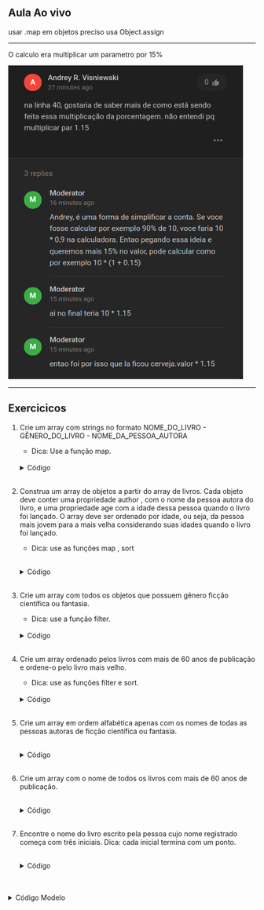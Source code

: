 ## Aula Ao vivo

usar .map em objetos preciso usa Object.assign

---
O calculo era multiplicar um parametro por 15%

![Como fazer calculo de porcentagem](Fazer-Porcentagem.png)

---
## Exercicicos

1. Crie um array com strings no formato NOME_DO_LIVRO - GÊNERO_DO_LIVRO - NOME_DA_PESSOA_AUTORA
    - Dica: Use a função map.

    <br>
    <details>
    <summary>Código</summary>   

    ```
    const expectedResult = [
      'As Crônicas de Gelo e Fogo - Fantasia - George R. R. Martin',
      'O Senhor dos Anéis - Fantasia - J. R. R. Tolkien',
      'Fundação - Ficção Científica - Isaac Asimov',
      'Duna - Ficção Científica - Frank Herbert',
      'A Coisa - Terror - Stephen King',
      'O Chamado de Cthulhu - Terror - H. P. Lovecraft',
    ];
    
    function formatedBookNames() {
      // escreva seu código aqui
    }
    ```

    </details>
    <br> 

2. Construa um array de objetos a partir do array de livros. Cada objeto deve conter uma propriedade author , com o nome da pessoa autora do livro, e uma propriedade age com a idade dessa pessoa quando o livro foi lançado. O array deve ser ordenado por idade, ou seja, da pessoa mais jovem para a mais velha considerando suas idades quando o livro foi lançado.
    - Dica: use as funções map , sort   

        <br>
    <details>
    <summary>Código</summary>   

    ```
    const expectedResult = [
      {
        age: 31,
        author: 'Isaac Asimov',
      },
      {
        age: 38,
        author: 'H. P. Lovecraft',
      },
      {
        age: 39,
        author: 'Stephen King',
      },
      {
        age: 43,
        author: 'George R. R. Martin',
      },
      {
        age: 45,
        author: 'Frank Herbert',
      },
      {
        age: 62,
        author: 'J. R. R. Tolkien',
      },
    ];


    function nameAndAge() {
      // escreva seu código aqui
    }
   
    ```

    </details>
    <br> 


3. Crie um array com todos os objetos que possuem gênero ficção científica ou fantasia.
    - Dica: use a função filter.

 
    <br>
    <details>
    <summary>Código</summary>   

    ```
    const expectedResult = [
      { 
        id: 1,
        name: 'As Crônicas de Gelo e Fogo',
        genre: 'Fantasia',
        author: { name: 'George R. R. Martin', birthYear: 1948 },
        releaseYear: 1991
      },
      {
        id: 2,
        name: 'O Senhor dos Anéis',
        genre: 'Fantasia',
        author: { name: 'J. R. R. Tolkien', birthYear: 1892 },
        releaseYear: 1954
      },
      {
        id: 3,
        name: 'Fundação',
        genre: 'Ficção Científica',
        author: { name: 'Isaac Asimov', birthYear: 1920 },
        releaseYear: 1951
      },
      {
        id: 4,
        name: 'Duna',
        genre: 'Ficção Científica',
        author: { name: 'Frank Herbert', birthYear: 1920 },
        releaseYear: 1965
      }
    ];
    
    function fantasyOrScienceFiction() {
      // escreva seu código aqui
    }
    ```

    </details>
    <br> 

4. Crie um array ordenado pelos livros com mais de 60 anos de publicação e ordene-o pelo livro mais velho.
    - Dica: use as funções filter e sort.

    <br>
    <details>
    <summary>Código</summary>

    ```
    const expectedResult = [
      {
        id: 6,
        name: 'O Chamado de Cthulhu',
        genre: 'Terror',
        author: { name: 'H. P. Lovecraft', birthYear: 1890 },
        releaseYear: 1928,
      },
      {
        id: 3,
        name: 'Fundação',
        genre: 'Ficção Científica',
        author: { name: 'Isaac Asimov', birthYear: 1920 },
        releaseYear: 1951,
      },
      {
        id: 2,
        name: 'O Senhor dos Anéis',
        genre: 'Fantasia',
        author: { name: 'J. R. R. Tolkien', birthYear: 1892 },
        releaseYear: 1954,
      },
    ];

    function oldBooksOrdered() {
      // escreva seu código aqui
    }
    ```

    </details>
    <br>

5. Crie um array em ordem alfabética apenas com os nomes de todas as pessoas autoras de ficção científica ou fantasia.

    <br>
    <details>
    <summary>Código</summary>   
    
    ```
    const expectedResult = [
      'Frank Herbert',
      'George R. R. Martin',
      'Isaac Asimov',
      'J. R. R. Tolkien',
    ];
    
    function fantasyOrScienceFictionAuthors() {
      // escreva seu código aqui
    }
    ```
    
    </details>
    <br> 

6. Crie um array com o nome de todos os livros com mais de 60 anos de publicação.

   <br>
   <details>
   <summary>Código</summary>   
   
   ```
   const expectedResult = [
     'O Senhor dos Anéis',
     'Fundação',
     'O Chamado de Cthulhu',
   ];
   
   function oldBooks() {
     // escreva seu código aqui
   }
   ```
   
   </details>
   <br> 

7. Encontre o nome do livro escrito pela pessoa cujo nome registrado começa com três iniciais.
Dica: cada inicial termina com um ponto.

   <br>
   <details>
   <summary>Código</summary>   
   
   ```
   const expectedResult = 'O Senhor dos Anéis';
   
   function authorWith3DotsOnName() {
     // escreva seu código aqui
   }
   ```
   
   </details>
   <br> 


<br>
<details>
<summary>Código Modelo</summary>   

```

```

</details>
<br> 
